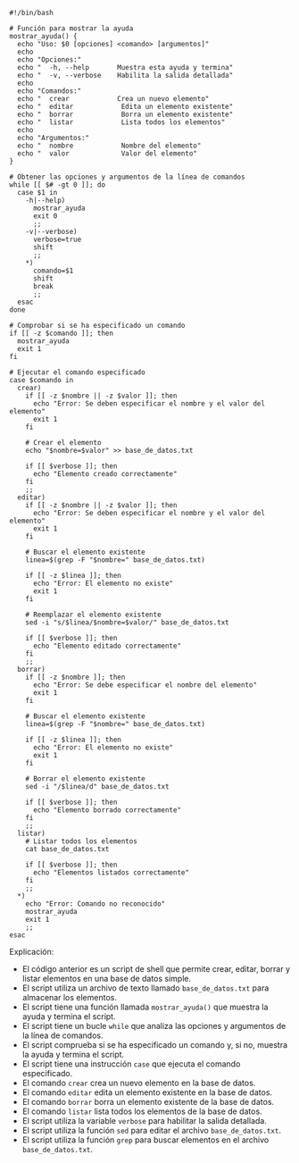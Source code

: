 ```shell
#!/bin/bash

# Función para mostrar la ayuda
mostrar_ayuda() {
  echo "Uso: $0 [opciones] <comando> [argumentos]"
  echo
  echo "Opciones:"
  echo "  -h, --help       Muestra esta ayuda y termina"
  echo "  -v, --verbose    Habilita la salida detallada"
  echo
  echo "Comandos:"
  echo "  crear            Crea un nuevo elemento"
  echo "  editar            Edita un elemento existente"
  echo "  borrar            Borra un elemento existente"
  echo "  listar            Lista todos los elementos"
  echo
  echo "Argumentos:"
  echo "  nombre            Nombre del elemento"
  echo "  valor             Valor del elemento"
}

# Obtener las opciones y argumentos de la línea de comandos
while [[ $# -gt 0 ]]; do
  case $1 in
    -h|--help)
      mostrar_ayuda
      exit 0
      ;;
    -v|--verbose)
      verbose=true
      shift
      ;;
    *)
      comando=$1
      shift
      break
      ;;
  esac
done

# Comprobar si se ha especificado un comando
if [[ -z $comando ]]; then
  mostrar_ayuda
  exit 1
fi

# Ejecutar el comando especificado
case $comando in
  crear)
    if [[ -z $nombre || -z $valor ]]; then
      echo "Error: Se deben especificar el nombre y el valor del elemento"
      exit 1
    fi

    # Crear el elemento
    echo "$nombre=$valor" >> base_de_datos.txt

    if [[ $verbose ]]; then
      echo "Elemento creado correctamente"
    fi
    ;;
  editar)
    if [[ -z $nombre || -z $valor ]]; then
      echo "Error: Se deben especificar el nombre y el valor del elemento"
      exit 1
    fi

    # Buscar el elemento existente
    linea=$(grep -F "$nombre=" base_de_datos.txt)

    if [[ -z $linea ]]; then
      echo "Error: El elemento no existe"
      exit 1
    fi

    # Reemplazar el elemento existente
    sed -i "s/$linea/$nombre=$valor/" base_de_datos.txt

    if [[ $verbose ]]; then
      echo "Elemento editado correctamente"
    fi
    ;;
  borrar)
    if [[ -z $nombre ]]; then
      echo "Error: Se debe especificar el nombre del elemento"
      exit 1
    fi

    # Buscar el elemento existente
    linea=$(grep -F "$nombre=" base_de_datos.txt)

    if [[ -z $linea ]]; then
      echo "Error: El elemento no existe"
      exit 1
    fi

    # Borrar el elemento existente
    sed -i "/$linea/d" base_de_datos.txt

    if [[ $verbose ]]; then
      echo "Elemento borrado correctamente"
    fi
    ;;
  listar)
    # Listar todos los elementos
    cat base_de_datos.txt

    if [[ $verbose ]]; then
      echo "Elementos listados correctamente"
    fi
    ;;
  *)
    echo "Error: Comando no reconocido"
    mostrar_ayuda
    exit 1
    ;;
esac
```

Explicación:

* El código anterior es un script de shell que permite crear, editar, borrar y listar elementos en una base de datos simple.
* El script utiliza un archivo de texto llamado `base_de_datos.txt` para almacenar los elementos.
* El script tiene una función llamada `mostrar_ayuda()` que muestra la ayuda y termina el script.
* El script tiene un bucle `while` que analiza las opciones y argumentos de la línea de comandos.
* El script comprueba si se ha especificado un comando y, si no, muestra la ayuda y termina el script.
* El script tiene una instrucción `case` que ejecuta el comando especificado.
* El comando `crear` crea un nuevo elemento en la base de datos.
* El comando `editar` edita un elemento existente en la base de datos.
* El comando `borrar` borra un elemento existente de la base de datos.
* El comando `listar` lista todos los elementos de la base de datos.
* El script utiliza la variable `verbose` para habilitar la salida detallada.
* El script utiliza la función `sed` para editar el archivo `base_de_datos.txt`.
* El script utiliza la función `grep` para buscar elementos en el archivo `base_de_datos.txt`.